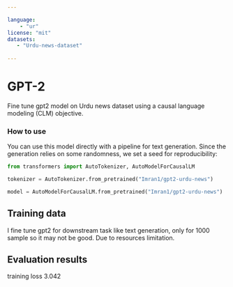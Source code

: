 ```yaml
---

language: 
    - "ur"
license: "mit"
datasets:
   - "Urdu-news-dataset"
   
---
```



# GPT-2
Fine tune gpt2 model on Urdu news dataset using a causal language modeling (CLM) objective.

### How to use

You can use this model directly with a pipeline for text generation. Since the generation relies on some randomness, we
set a seed for reproducibility:

```python
from transformers import AutoTokenizer, AutoModelForCausalLM

tokenizer = AutoTokenizer.from_pretrained("Imran1/gpt2-urdu-news")

model = AutoModelForCausalLM.from_pretrained("Imran1/gpt2-urdu-news")
```
## Training data
I fine tune gpt2 for downstream task like text generation, only for 1000 sample so it may not be good. Due to resources limitation.


## Evaluation results
training loss 3.042 
